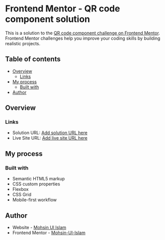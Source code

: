 # Frontend Mentor - QR code component solution

This is a solution to the [QR code component challenge on Frontend Mentor](https://mohsin.ninja/projects/frontend-mentor/qr-code). Frontend Mentor challenges help you improve your coding skills by building realistic projects.

## Table of contents

- [Overview](#overview)
  - [Links](#links)
- [My process](#my-process)
  - [Built with](#built-with)
- [Author](#author)

## Overview

### Links

- Solution URL: [Add solution URL here](https://github.com/Mohsin-Ul-Islam/qr-code-component)
- Live Site URL: [Add live site URL here](https://mohsin.ninja/projects/frontend-mentor/qr-code-component)

## My process

### Built with

- Semantic HTML5 markup
- CSS custom properties
- Flexbox
- CSS Grid
- Mobile-first workflow

## Author

- Website - [Mohsin Ul Islam](https://www.your-site.com)
- Frontend Mentor - [Mohsin-Ul-Islam](https://www.frontendmentor.io/profile/Mohsin-Ul-Islam)
